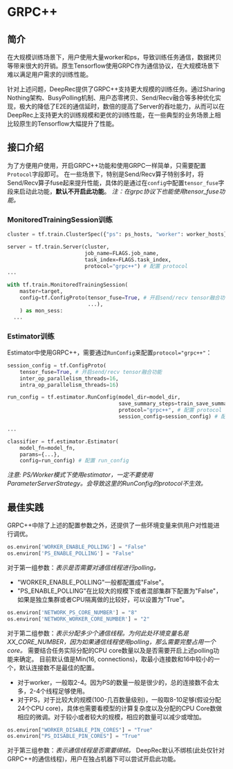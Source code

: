 # GRPC++
## 简介
在大规模训练场景下，用户使用大量worker和ps，导致训练任务通信，数据拷贝等带来很大的开销。原生Tensorflow使用GRPC作为通信协议，在大规模场景下难以满足用户需求的训练性能。
​

针对上述问题，DeepRec提供了GRPC++支持更大规模的训练任务。通过Sharing Nothing架构、BusyPolling机制、用户态零拷贝、Send/Recv融合等多种优化实现，极大的降低了E2E的通信延时，数倍的提高了Server的吞吐能力，从而可以在DeepRec上支持更大的训练规模和更优的训练性能，在一些典型的业务场景上相比较原生的Tensorflow大幅提升了性能。
## 接口介绍
为了方便用户使用，开启GRPC++功能和使用GRPC一样简单，只需要配置`Protocol`字段即可。
在一些场景下，特别是Send/Recv算子特别多时，将Send/Recv算子fuse起来提升性能，具体的是通过在`config`中配置`tensor_fuse`字段来启动此功能，**默认不开启此功能**。
_注：在grpc协议下也能使用tensor_fuse功能。_

### MonitoredTrainingSession训练
```python
cluster = tf.train.ClusterSpec({"ps": ps_hosts, "worker": worker_hosts})

server = tf.train.Server(cluster,
                         job_name=FLAGS.job_name,
                         task_index=FLAGS.task_index,
                         protocol="grpc++") # 配置 protocol 
...

with tf.train.MonitoredTrainingSession(
    master=target,
    config=tf.ConfigProto(tensor_fuse=True, # 开启send/recv tensor融合功能
                          ...),
    ) as mon_sess:
  ...
```
### Estimator训练
Estimator中使用GRPC++，需要通过`RunConfig`来配置`protocol="grpc++"`：
```python
session_config = tf.ConfigProto(
    tensor_fuse=True, # 开启send/recv tensor融合功能
    inter_op_parallelism_threads=16,
    intra_op_parallelism_threads=16)

run_config = tf.estimator.RunConfig(model_dir=model_dir, 
                                    save_summary_steps=train_save_summary_steps,
                                    protocol="grpc++", # 配置 protocol
                                    session_config=session_config) # 配置config

...

classifier = tf.estimator.Estimator(
    model_fn=model_fn,
    params={...},
    config=run_config) # 配置 run_config
```
_注意: PS/Worker模式下使用estimator，一定不要使用ParameterServerStrategy。会导致这里的RunConfig的protocol不生效。_
## 最佳实践
GRPC++中除了上述的配置参数之外，还提供了一些环境变量来供用户对性能进行调优。
```python
os.environ['WORKER_ENABLE_POLLING'] = "False"
os.environ['PS_ENABLE_POLLING'] = "False"
```
对于第一组参数：_表示是否需要对通信线程进行polling。_

- "WORKER_ENABLE_POLLING"一般都配置成"False"。
- "PS_ENABLE_POLLING"在比较大的规模下或者混部集群下配置为"False"，如果是独立集群或者CPU隔离做的比较好，可以设置为"True"。



```python
os.environ['NETWORK_PS_CORE_NUMBER'] = "8"
os.environ['NETWORK_WORKER_CORE_NUMBER'] = "2"
```
对于第二组参数：_表示分配多少个通信线程。为何此处环境变量名是XX_CORE_NUMBER，因为如果通信线程使用polling，那么需要完整占用一个core。_
需要结合任务实际分配的CPU core数量以及是否需要开启上述polling功能来确定。
目前默认值是Min(16, connections)，取最小连接数和16中较小的一个，默认连接数不是最佳的配置。

- 对于worker，一般取2-4。因为PS的数量一般是很少的，总的连接数不会太多，2-4个线程足够使用。
- 对于PS，对于比较大的规模(100-几百数量级别)，一般取8-10足够(假设分配24个CPU core)，具体也需要看模型的计算复杂度以及分配的CPU Core数做相应的微调。对于较小或者较大的规模，相应的数量可以减少或增加。



```python
os.environ["WORKER_DISABLE_PIN_CORES"] = "True"
os.environ["PS_DISABLE_PIN_CORES"] = "True"
```
对于第三组参数：_表示通信线程是否需要绑核。_
DeepRec默认不绑核(此处仅针对GRPC++的通信线程)，用户在独占机器下可以尝试开启此功能。
